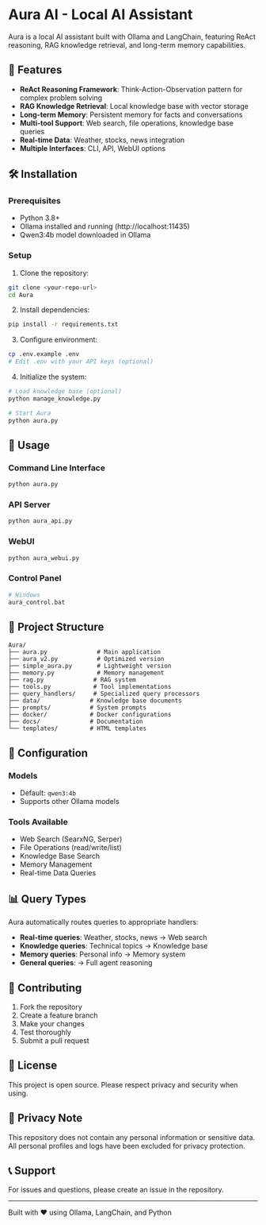 # Aura AI - Local AI Assistant

Aura is a local AI assistant built with Ollama and LangChain, featuring ReAct reasoning, RAG knowledge retrieval, and long-term memory capabilities.

## 🚀 Features

- **ReAct Reasoning Framework**: Think-Action-Observation pattern for complex problem solving
- **RAG Knowledge Retrieval**: Local knowledge base with vector storage
- **Long-term Memory**: Persistent memory for facts and conversations
- **Multi-tool Support**: Web search, file operations, knowledge base queries
- **Real-time Data**: Weather, stocks, news integration
- **Multiple Interfaces**: CLI, API, WebUI options

## 🛠️ Installation

### Prerequisites

- Python 3.8+
- Ollama installed and running (http://localhost:11435)
- Qwen3:4b model downloaded in Ollama

### Setup

1. Clone the repository:
```bash
git clone <your-repo-url>
cd Aura
```

2. Install dependencies:
```bash
pip install -r requirements.txt
```

3. Configure environment:
```bash
cp .env.example .env
# Edit .env with your API keys (optional)
```

4. Initialize the system:
```bash
# Load knowledge base (optional)
python manage_knowledge.py

# Start Aura
python aura.py
```

## 🎯 Usage

### Command Line Interface
```bash
python aura.py
```

### API Server
```bash
python aura_api.py
```

### WebUI
```bash
python aura_webui.py
```

### Control Panel
```bash
# Windows
aura_control.bat
```

## 📁 Project Structure

```
Aura/
├── aura.py              # Main application
├── aura_v2.py           # Optimized version
├── simple_aura.py       # Lightweight version
├── memory.py            # Memory management
├── rag.py              # RAG system
├── tools.py            # Tool implementations
├── query_handlers/     # Specialized query processors
├── data/              # Knowledge base documents
├── prompts/           # System prompts
├── docker/            # Docker configurations
├── docs/              # Documentation
└── templates/         # HTML templates
```

## 🔧 Configuration

### Models
- Default: `qwen3:4b`
- Supports other Ollama models

### Tools Available
- Web Search (SearxNG, Serper)
- File Operations (read/write/list)
- Knowledge Base Search
- Memory Management
- Real-time Data Queries

## 📊 Query Types

Aura automatically routes queries to appropriate handlers:

- **Real-time queries**: Weather, stocks, news → Web search
- **Knowledge queries**: Technical topics → Knowledge base
- **Memory queries**: Personal info → Memory system
- **General queries**: → Full agent reasoning

## 🤝 Contributing

1. Fork the repository
2. Create a feature branch
3. Make your changes
4. Test thoroughly
5. Submit a pull request

## 📜 License

This project is open source. Please respect privacy and security when using.

## 🚨 Privacy Note

This repository does not contain any personal information or sensitive data. All personal profiles and logs have been excluded for privacy protection.

## 📞 Support

For issues and questions, please create an issue in the repository.

---

Built with ❤️ using Ollama, LangChain, and Python
